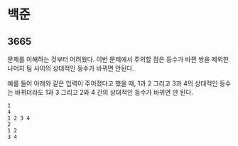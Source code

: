 # 백준

## 3665

문제를 이해하는 것부터 어려웠다. 이번 문제에서 주의할 점은 등수가 바뀐 쌍을 제외한 나머지 팀 사이의 상대적인 등수가 바뀌면 안된다.

예를 들어 아래와 같은 입력이 주어졌다고 했을 때, 1과 2 그리고 3과 4의 상대적인 등수는 바뀌더라도 1과 3 그리고 2와 4 간의 상대적인 등수가 바뀌면 안 된다.

```
1
4
1 2 3 4
2
1 2
3 4
```


